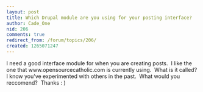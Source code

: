 ```yaml
---
layout: post
title: Which Drupal module are you using for your posting interface?
author: Cade_One
nid: 206
comments: true
redirect_from: /forum/topics/206/
created: 1265071247
---
```

<p>
	I need a good interface module for when you are creating posts.&nbsp; I like the one that www.opensourcecatholic.com is currently using.&nbsp; What is it called?&nbsp; I know you&#39;ve experimented with others in the past.&nbsp; What would you reccomend?&nbsp; Thanks : )</p>
